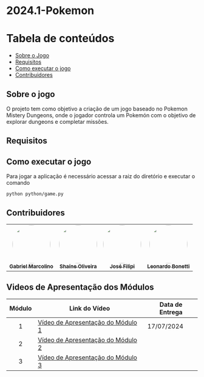 # 2024.1-Pokemon

Tabela de conteúdos
=================
<!--ts-->
   * [Sobre o Jogo](#Sobre-o-jogo)
   * [Requisitos](#Requisitos)
   * [Como executar o jogo](#Como-executar-o-jogo)
   * [Contribuidores](#Contribuidores)
     
<!--te-->

## Sobre o jogo

O projeto tem como objetivo a criação de um jogo baseado no Pokemon Mistery Dungeons, onde o jogador controla um Pokemón com o objetivo de explorar dungeons e completar missões.

## Requisitos

## Como executar o jogo

Para jogar a aplicação é necessário acessar a raiz do diretório e executar o comando
```
python python/game.py
```

## Contribuidores

<table>
  <tr>
    <td align="center"><a href="https://github.com/GabrielMR360"><img style="border-radius: 50%;" src="https://github.com/GabrielMR360.png" width="100px;" alt=""/><br /><sub><b>Gabriel Marcolino</b></sub></a><br />
    <td align="center"><a href="https://github.com/ShaineOliveira"><img style="border-radius: 50%;" src="https://github.com/ShaineOliveira.png" width="100px;" alt=""/><br /><sub><b>Shaíne Oliveira</b></sub></a><br />
    <td align="center"><a href="https://github.com/JoseFilipi"><img style="border-radius: 50%;" src="https://github.com/JoseFilipi.png" width="100px;" alt=""/><br /><sub><b>José Filipi</b></sub></a><br />
    <td align="center"><a href="https://github.com/LeoFacB"><img style="border-radius: 50%;" src="https://github.com/LeoFacB.png" width="100px;" alt=""/><br /><sub><b>Leonardo Bonetti</b></sub></a><br />
  </tr>
</table>

## Videos de Apresentação dos Módulos

| Módulo | Link do Vídeo                                                     | Data de Entrega |
| :----: | ----------------------------------------------------------------- | --------------- |
|   1    | [Vídeo de Apresentação do Módulo 1](https://youtu.be/Rox907B7eAI) | 17/07/2024      |
|   2    | [Vídeo de Apresentação do Módulo 2]()                             |                 |
|   3    | [Vídeo de Apresentação do Módulo 3]()                             |                 |
